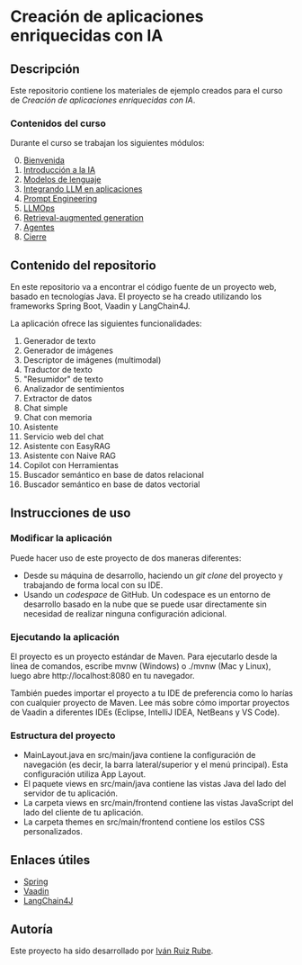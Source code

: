 # Creación de aplicaciones enriquecidas con IA

## Descripción
Este repositorio contiene los materiales de ejemplo creados para el curso de *Creación de aplicaciones enriquecidas 
con IA*.

### Contenidos del curso
Durante el curso se trabajan los siguientes módulos:

0. [Bienvenida](./slides/0-Creacion-de-aplicaciones-enriquecidas-con-IA.pdf)
1. [Introducción a la IA](./slides/1-Inteligencia-Artificial.pdf)
2. [Modelos de lenguaje](./slides/2-Modelos-del-lenguaje.pdf)
3. [Integrando LLM en aplicaciones](./slides/3-Integrando-LLM-en-Aplicaciones.pdf)
4. [Prompt Engineering](./slides/4-Prompt-Engineering.pdf)
5. [LLMOps](./slides/5-LLM-Ops.pdf)
6. [Retrieval-augmented generation](./slides/6-Retrieval-Augmented-Generation-RAG.pdf)
7. [Agentes](./slides/7-Agentes-LLM.pdf)
8. [Cierre](./slides/8-Cierre.pdf)


## Contenido del repositorio
En este repositorio va a encontrar el código fuente de un proyecto web, basado en tecnologías Java.
El proyecto se ha creado utilizando los frameworks Spring Boot, Vaadin y LangChain4J.

La aplicación ofrece las siguientes funcionalidades:
1. Generador de texto
2. Generador de imágenes
3. Descriptor de imágenes (multimodal)
4. Traductor de texto
5. "Resumidor" de texto
6. Analizador de sentimientos
7. Extractor de datos
8. Chat simple
9. Chat con memoria
10. Asistente
11. Servicio web del chat
12. Asistente con EasyRAG
13. Asistente con Naive RAG
14. Copilot con Herramientas
15. Buscador semántico en base de datos relacional
16. Buscador semántico en base de datos vectorial


## Instrucciones de uso

### Modificar la aplicación
Puede hacer uso de este proyecto de dos maneras diferentes: 
- Desde su máquina de desarrollo, haciendo un *git clone* del proyecto y trabajando de forma local con su IDE. 
- Usando un *codespace* de GitHub. Un codespace es un entorno de desarrollo basado en la nube que se puede usar 
  directamente sin necesidad de realizar ninguna configuración adicional.


### Ejecutando la aplicación
El proyecto es un proyecto estándar de Maven. Para ejecutarlo desde la línea de comandos, escribe mvnw (Windows) o ./mvnw (Mac y Linux), luego abre http://localhost:8080 en tu navegador.

También puedes importar el proyecto a tu IDE de preferencia como lo harías con cualquier proyecto de Maven. Lee más sobre cómo importar proyectos de Vaadin a diferentes IDEs (Eclipse, IntelliJ IDEA, NetBeans y VS Code).

### Estructura del proyecto
- MainLayout.java en src/main/java contiene la configuración de navegación (es decir, la barra lateral/superior y el 
menú principal). Esta configuración utiliza App Layout.
- El paquete views en src/main/java contiene las vistas Java del lado del servidor de tu aplicación.
- La carpeta views en src/main/frontend contiene las vistas JavaScript del lado del cliente de tu aplicación.
- La carpeta themes en src/main/frontend contiene los estilos CSS personalizados.

## Enlaces útiles
- [Spring](https://spring.io)
- [Vaadin](https://vaadin.com)
- [LangChain4J](https://docs.langchain4j.dev/)

## Autoría
Este proyecto ha sido desarrollado por [Iván Ruiz Rube](https://www.linkedin.com/in/iv%C3%A1n-ruiz-rube-0970331a).




